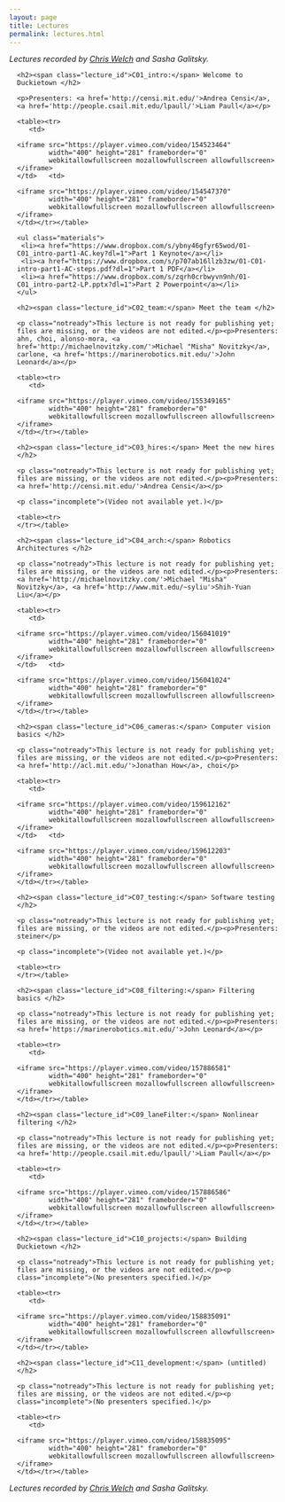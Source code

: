 ```yaml
---
layout: page
title: Lectures
permalink: lectures.html
---
```

   

*Lectures recorded by [Chris Welch](http://chriswelchphotography.com) and Sasha Galitsky.*
   
<style type='text/css'>
    .notready, .incomplete { color: red }
    div.lecture {margin: 1em }
    span.lecture_id { color: gray; font-size: smaller }
    div.lecture h2 { margin-left: -1em} 
    
</style>
 


<div class='lecture'>

    
    
    <h2><span class="lecture_id">C01_intro:</span> Welcome to Duckietown </h2>
    
    <p>Presenters: <a href='http://censi.mit.edu/'>Andrea Censi</a>, <a href='http://people.csail.mit.edu/lpaull/'>Liam Paull</a></p>
    
    <table><tr>
       <td>
    
    <iframe src="https://player.vimeo.com/video/154523464"
            width="400" height="281" frameborder="0"
            webkitallowfullscreen mozallowfullscreen allowfullscreen></iframe>
    </td>   <td>
    
    <iframe src="https://player.vimeo.com/video/154547370"
            width="400" height="281" frameborder="0"
            webkitallowfullscreen mozallowfullscreen allowfullscreen></iframe>
    </td></tr></table>
    
    <ul class="materials">
     <li><a href="https://www.dropbox.com/s/ybny46gfyr65wod/01-C01_intro-part1-AC.key?dl=1">Part 1 Keynote</a></li>
     <li><a href="https://www.dropbox.com/s/p707ab16llzb3zw/01-C01-intro-part1-AC-steps.pdf?dl=1">Part 1 PDF</a></li>
     <li><a href="https://www.dropbox.com/s/zqrh0crbwyvn9nh/01-C01_intro-part2-LP.pptx?dl=1">Part 2 Powerpoint</a></li>
    </ul>
    
    
</div>

<div class='lecture'>

    
    
    <h2><span class="lecture_id">C02_team:</span> Meet the team </h2>
    
    <p class="notready">This lecture is not ready for publishing yet; files are missing, or the videos are not edited.</p><p>Presenters: ahn, choi, alonso-mora, <a href='http://michaelnovitzky.com/'>Michael "Misha" Novitzky</a>, carlone, <a href='https://marinerobotics.mit.edu/'>John Leonard</a></p>
    
    <table><tr>
       <td>
    
    <iframe src="https://player.vimeo.com/video/155349165"
            width="400" height="281" frameborder="0"
            webkitallowfullscreen mozallowfullscreen allowfullscreen></iframe>
    </td></tr></table>
    
    
</div>

<div class='lecture'>

    
    
    <h2><span class="lecture_id">C03_hires:</span> Meet the new hires </h2>
    
    <p class="notready">This lecture is not ready for publishing yet; files are missing, or the videos are not edited.</p><p>Presenters: <a href='http://censi.mit.edu/'>Andrea Censi</a></p>
    
    <p class="incomplete">(Video not available yet.)</p>
    
    <table><tr>
    </tr></table>
    
    
</div>

<div class='lecture'>

    
    
    <h2><span class="lecture_id">C04_arch:</span> Robotics Architectures </h2>
    
    <p class="notready">This lecture is not ready for publishing yet; files are missing, or the videos are not edited.</p><p>Presenters: <a href='http://michaelnovitzky.com/'>Michael "Misha" Novitzky</a>, <a href='http://www.mit.edu/~syliu'>Shih-Yuan Liu</a></p>
    
    <table><tr>
       <td>
    
    <iframe src="https://player.vimeo.com/video/156041019"
            width="400" height="281" frameborder="0"
            webkitallowfullscreen mozallowfullscreen allowfullscreen></iframe>
    </td>   <td>
    
    <iframe src="https://player.vimeo.com/video/156041024"
            width="400" height="281" frameborder="0"
            webkitallowfullscreen mozallowfullscreen allowfullscreen></iframe>
    </td></tr></table>
    
    
</div>

<div class='lecture'>

    
    
    <h2><span class="lecture_id">C06_cameras:</span> Computer vision basics </h2>
    
    <p class="notready">This lecture is not ready for publishing yet; files are missing, or the videos are not edited.</p><p>Presenters: <a href='http://acl.mit.edu/'>Jonathan How</a>, choi</p>
    
    <table><tr>
       <td>
    
    <iframe src="https://player.vimeo.com/video/159612162"
            width="400" height="281" frameborder="0"
            webkitallowfullscreen mozallowfullscreen allowfullscreen></iframe>
    </td>   <td>
    
    <iframe src="https://player.vimeo.com/video/159612203"
            width="400" height="281" frameborder="0"
            webkitallowfullscreen mozallowfullscreen allowfullscreen></iframe>
    </td></tr></table>
    
    
</div>

<div class='lecture'>

    
    
    <h2><span class="lecture_id">C07_testing:</span> Software testing </h2>
    
    <p class="notready">This lecture is not ready for publishing yet; files are missing, or the videos are not edited.</p><p>Presenters: steiner</p>
    
    <p class="incomplete">(Video not available yet.)</p>
    
    <table><tr>
    </tr></table>
    
    
</div>

<div class='lecture'>

    
    
    <h2><span class="lecture_id">C08_filtering:</span> Filtering basics </h2>
    
    <p class="notready">This lecture is not ready for publishing yet; files are missing, or the videos are not edited.</p><p>Presenters: <a href='https://marinerobotics.mit.edu/'>John Leonard</a></p>
    
    <table><tr>
       <td>
    
    <iframe src="https://player.vimeo.com/video/157886581"
            width="400" height="281" frameborder="0"
            webkitallowfullscreen mozallowfullscreen allowfullscreen></iframe>
    </td></tr></table>
    
    
</div>

<div class='lecture'>

    
    
    <h2><span class="lecture_id">C09_laneFilter:</span> Nonlinear filtering </h2>
    
    <p class="notready">This lecture is not ready for publishing yet; files are missing, or the videos are not edited.</p><p>Presenters: <a href='http://people.csail.mit.edu/lpaull/'>Liam Paull</a></p>
    
    <table><tr>
       <td>
    
    <iframe src="https://player.vimeo.com/video/157886586"
            width="400" height="281" frameborder="0"
            webkitallowfullscreen mozallowfullscreen allowfullscreen></iframe>
    </td></tr></table>
    
    
</div>

<div class='lecture'>

    
    
    <h2><span class="lecture_id">C10_projects:</span> Building Duckietown </h2>
    
    <p class="notready">This lecture is not ready for publishing yet; files are missing, or the videos are not edited.</p><p class="incomplete">(No presenters specified.)</p>
    
    <table><tr>
       <td>
    
    <iframe src="https://player.vimeo.com/video/158835091"
            width="400" height="281" frameborder="0"
            webkitallowfullscreen mozallowfullscreen allowfullscreen></iframe>
    </td></tr></table>
    
    
</div>

<div class='lecture'>

    
    
    <h2><span class="lecture_id">C11_development:</span> (untitled) </h2>
    
    <p class="notready">This lecture is not ready for publishing yet; files are missing, or the videos are not edited.</p><p class="incomplete">(No presenters specified.)</p>
    
    <table><tr>
       <td>
    
    <iframe src="https://player.vimeo.com/video/158835095"
            width="400" height="281" frameborder="0"
            webkitallowfullscreen mozallowfullscreen allowfullscreen></iframe>
    </td></tr></table>
    
    
</div>


    
   *Lectures recorded by [Chris Welch](http://chriswelchphotography.com) and Sasha Galitsky.* 

